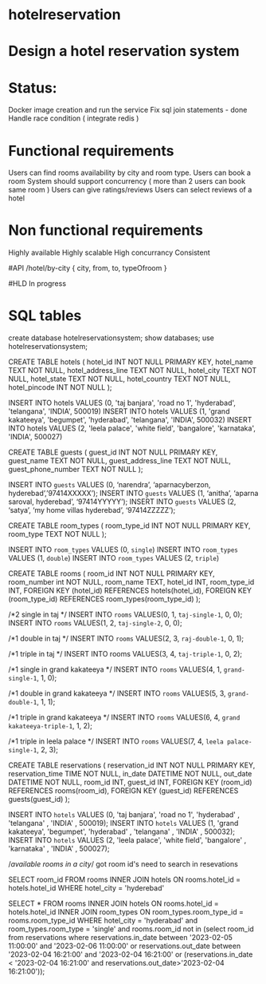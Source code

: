 # hotelreservation

# Design a hotel reservation system

# Status:
Docker image creation and run the service
Fix sql join statements - done
Handle race condition ( integrate redis )


# Functional requirements
Users can find rooms availability by city and room type.
Users can book a room
System should support concurrency ( more than 2 users can book same room )
Users can give ratings/reviews
Users can select reviews of a hotel

# Non functional requirements
Highly available
Highly scalable
High concurrancy
Consistent 

#API
/hotel/by-city 
{
	city, from, to, typeOfroom
} 

#HLD
	In progress


# SQL tables

create database hotelreservationsystem;
show databases;
use  hotelreservationsystem;

CREATE TABLE hotels (
	hotel_id INT NOT NULL PRIMARY KEY,
	hotel_name TEXT NOT NULL,
	hotel_address_line TEXT NOT NULL,
    hotel_city TEXT NOT NULL,
    hotel_state TEXT NOT NULL,
    hotel_country TEXT NOT NULL,
    hotel_pincode INT NOT NULL
);

INSERT INTO hotels VALUES (0, 'taj banjara', 'road no 1', 'hyderabad', 'telangana', 'INDIA', 500019)
INSERT INTO hotels VALUES (1, 'grand kakateeya', 'begumpet', 'hyderabad', 'telangana', 'INDIA', 500032)
INSERT INTO hotels VALUES (2, 'leela palace', 'white field', 'bangalore', 'karnataka', 'INDIA', 500027)

CREATE TABLE guests (
	guest_id INT NOT NULL PRIMARY KEY,
	guest_name TEXT NOT NULL,
	guest_address_line TEXT NOT NULL,
	guest_phone_number TEXT NOT NULL
);

INSERT INTO `guests` VALUES (0, ‘narendra’, ‘aparnacyberzon, hyderebad’,’97414XXXXX’);
INSERT INTO `guests` VALUES (1, ‘anitha’, ‘aparna saroval, hyderebad’, ‘97414YYYYY’);
INSERT INTO `guests` VALUES (2, ‘satya’, ‘my home villas hyderebad’, ‘97414ZZZZZ’);

CREATE TABLE room_types (
	room_type_id INT NOT NULL PRIMARY KEY,
	room_type TEXT NOT NULL
);

INSERT INTO `room_types` VALUES (0, `single`)
INSERT INTO `room_types` VALUES (1, `double`)
INSERT INTO `room_types` VALUES (2, `triple`)

CREATE TABLE rooms (
	room_id INT NOT NULL PRIMARY KEY,
	room_number int NOT NULL,
	room_name TEXT,
	hotel_id INT,
	room_type_id INT,
	FOREIGN KEY (hotel_id)
		REFERENCES hotels(hotel_id),
	FOREIGN KEY (room_type_id)
		REFERENCES room_types(room_type_id)
);

/*2 single in taj */
INSERT INTO `rooms` VALUES(0, 1, `taj-single-1`, 0, 0);
INSERT INTO `rooms` VALUES(1, 2, `taj-single-2`, 0, 0);

/*1 double in taj */
INSERT INTO `rooms` VALUES(2, 3, `raj-double-1`, 0, 1);

/*1 triple in taj */
INSERT INTO rooms VALUES(3, 4, `taj-triple-1`, 0, 2);

/*1 single in grand kakateeya  */
INSERT INTO `rooms` VALUES(4, 1, `grand-single-1`, 1, 0);

/*1 double in grand kakateeya  */
INSERT INTO `rooms` VALUES(5, 3, `grand-double-1`, 1, 1);

/*1 triple in grand kakateeya  */
INSERT INTO `rooms` VALUES(6, 4, `grand kakateeya-triple-1`, 1, 2);

/*1 triple in leela palace */
INSERT INTO `rooms` VALUES(7, 4, `leela palace-single-1`, 2, 3);


CREATE TABLE reservations (
	reservation_id INT NOT NULL PRIMARY KEY,
	reservation_time TIME NOT NULL,
	in_date DATETIME NOT NULL,
	out_date DATETIME NOT NULL,
	room_id INT,
	guest_id INT,
	FOREIGN KEY (room_id)
		REFERENCES rooms(room_id),
	FOREIGN KEY (guest_id)
		REFERENCES guests(guest_id)
);


INSERT INTO `hotels` VALUES (0, 'taj banjara', 'road no 1', 'hyderabad' , 'telangana' , 'INDIA' , 500019);
INSERT INTO `hotels` VALUES (1, 'grand kakateeya', 'begumpet', 'hyderabad' , 'telangana' , 'INDIA' , 500032);
INSERT INTO `hotels` VALUES (2, 'leela palace', 'white field', 'bangalore' , 'karnataka' , 'INDIA' , 500027);



/*available rooms in a city*/
got room id's need to search in resevations

SELECT room_id FROM rooms INNER JOIN  hotels ON rooms.hotel_id = hotels.hotel_id WHERE hotel_city = 'hyderebad'


SELECT * FROM rooms 
INNER JOIN  hotels ON rooms.hotel_id = hotels.hotel_id
INNER JOIN room_types ON room_types.room_type_id = rooms.room_type_id
WHERE hotel_city = 'hyderabad'
and room_types.room_type = 'single'
and rooms.room_id not in (select room_id from reservations 
     where  reservations.in_date between '2023-02-05 11:00:00' and '2023-02-06 11:00:00'
     or reservations.out_date between '2023-02-04 16:21:00' and '2023-02-04 16:21:00'
     or (reservations.in_date < '2023-02-04 16:21:00' and reservations.out_date>'2023-02-04 16:21:00'));


